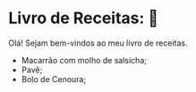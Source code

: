 # Livro de Receitas: :book:

Olá! Sejam bem-vindos ao meu livro de receitas.

- Macarrão com molho de salsicha;
- Pavê;
- Bolo de Cenoura;

